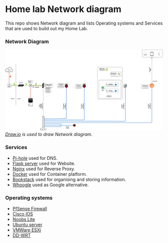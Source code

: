 # Home lab Network diagram
This repo shows Network diagram and lists Operating systems and Services that are used to build out my Home Lab.

### Network Diagram
![alt text](images/Home_Lab.jpg)
*[Draw.io](https://app.diagrams.net/) is used to draw Network diagram.*

### Services
- [Pi-hole](https://pi-hole.net/) used for DNS.
- [Flask server](https://flask.palletsprojects.com/) used for Website.
- [Nginx](https://www.nginx.com/) used for Reverse Proxy.
- [Docker](https://www.docker.com/) used for Container platform.
- [Bookstack](https://www.bookstackapp.com/) used for organising and storing information.
- [Whoogle](https://github.com/benbusby/whoogle-search) used as Google alternative.

### Operating systems
- [PfSense Firewall](https://www.pfsense.org/)
- [Cisco IOS](https://www.cisco.com/c/en/us/products/ios-nx-os-software/index.html)
- [Noobs Lite](https://www.raspberrypi.org/downloads/noobs/)
- [Ubuntu server](https://ubuntu.com/download/server)
- [VMWare ESXi](https://www.vmware.com/products/esxi-and-esx.html)
- [DD-WRT](http://www.dd-wrt.com/)
